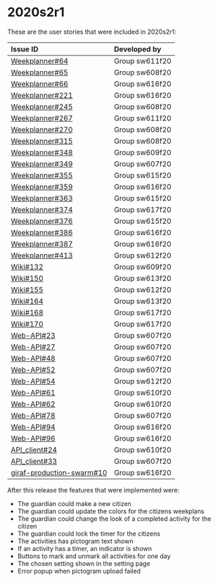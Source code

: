 # 2020s2r1

These are the user stories that were included in 2020s2r1:

| Issue ID | Developed by |
| :--- | :--- |
|[Weekplanner#64](https://github.com/aau-giraf/weekplanner/issues/64)                           |Group sw611f20|
|[Weekplanner#65](https://github.com/aau-giraf/weekplanner/issues/65)                           |Group sw608f20|
|[Weekplanner#66](https://github.com/aau-giraf/weekplanner/issues/66)                           |Group sw616f20|
|[Weekplanner#221](https://github.com/aau-giraf/weekplanner/issues/221)                         |Group sw616f20|
|[Weekplanner#245](https://github.com/aau-giraf/weekplanner/issues/245)                         |Group sw608f20|
|[Weekplanner#267](https://github.com/aau-giraf/weekplanner/issues/267)                         |Group sw611f20|
|[Weekplanner#270](https://github.com/aau-giraf/weekplanner/issues/270)                         |Group sw608f20|
|[Weekplanner#315](https://github.com/aau-giraf/weekplanner/issues/315)                         |Group sw608f20|
|[Weekplanner#348](https://github.com/aau-giraf/weekplanner/issues/348)                         |Group sw609f20|
|[Weekplanner#349](https://github.com/aau-giraf/weekplanner/issues/349)                         |Group sw607f20|
|[Weekplanner#355](https://github.com/aau-giraf/weekplanner/issues/355)                         |Group sw615f20|
|[Weekplanner#359](https://github.com/aau-giraf/weekplanner/issues/359)                         |Group sw616f20|
|[Weekplanner#363](https://github.com/aau-giraf/weekplanner/issues/363)                         |Group sw615f20|
|[Weekplanner#374](https://github.com/aau-giraf/weekplanner/issues/374)                         |Group sw617f20|
|[Weekplanner#376](https://github.com/aau-giraf/weekplanner/issues/376)                         |Group sw615f20|
|[Weekplanner#386](https://github.com/aau-giraf/weekplanner/issues/386)                         |Group sw616f20|
|[Weekplanner#387](https://github.com/aau-giraf/weekplanner/issues/387)                         |Group sw616f20|
|[Weekplanner#413](https://github.com/aau-giraf/weekplanner/issues/413)                         |Group sw612f20|
|[Wiki#132](https://github.com/aau-giraf/wiki/issues/132)                                       |Group sw609f20|
|[Wiki#150](https://github.com/aau-giraf/wiki/issues/150)                                       |Group sw613f20|
|[Wiki#155](https://github.com/aau-giraf/wiki/issues/155)                                       |Group sw612f20|
|[Wiki#164](https://github.com/aau-giraf/wiki/issues/164)                                       |Group sw613f20|
|[Wiki#168](https://github.com/aau-giraf/wiki/issues/168)                                       |Group sw617f20|
|[Wiki#170](https://github.com/aau-giraf/wiki/issues/170)                                       |Group sw617f20|
|[Web-API#23](https://github.com/aau-giraf/web-api/issues/23)                                   |Group sw607f20|
|[Web-API#27](https://github.com/aau-giraf/web-api/issues/27)                                   |Group sw607f20|
|[Web-API#48](https://github.com/aau-giraf/web-api/issues/48)                                   |Group sw607f20|
|[Web-API#52](https://github.com/aau-giraf/web-api/issues/52)                                   |Group sw607f20|
|[Web-API#54](https://github.com/aau-giraf/web-api/issues/54)                                   |Group sw612f20|
|[Web-API#61](https://github.com/aau-giraf/web-api/issues/61)                                   |Group sw610f20|
|[Web-API#62](https://github.com/aau-giraf/web-api/issues/62)                                   |Group sw610f20|
|[Web-API#78](https://github.com/aau-giraf/web-api/issues/78)                                   |Group sw607f20|
|[Web-API#94](https://github.com/aau-giraf/web-api/issues/94)                                   |Group sw616f20|
|[Web-API#96](https://github.com/aau-giraf/web-api/issues/96)                                   |Group sw616f20|
|[API_client#24](https://github.com/aau-giraf/api_client/issues/24)                             |Group sw610f20|
|[API_client#33](https://github.com/aau-giraf/api_client/issues/33)                             |Group sw607f20|
|[giraf-production-swarm#10](https://github.com/aau-giraf/giraf-production-swarm/issues/10)     |Group sw616f20|

After this release the features that were implemented were:

* The guardian could make a new citizen
* The guardian could update the colors for the citizens weekplans
* The guardian could change the look of a completed activity for the citizen
* The guardian could lock the timer for the citizens
* The activities has pictogram text shown
* If an activity has a timer, an indicator is shown
* Buttons to mark and unmark all activities for one day
* The chosen setting shown in the setting page
* Error popup when pictogram upload failed